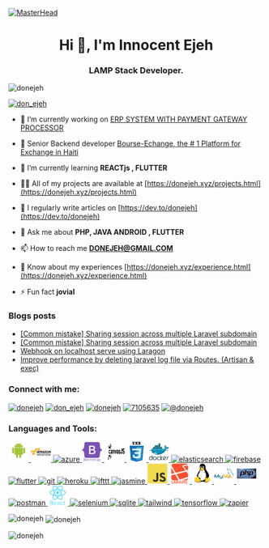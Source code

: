 [![MasterHead](https://raw.githubusercontent.com/PolarBearGG/PolarBearGG/master/web-developer.gif)](https://donejeh.xyz)
<h1 align="center">Hi 👋, I'm Innocent Ejeh</h1>
<h3 align="center">LAMP Stack Developer.</h3>
<p align="left"> <img src="https://komarev.com/ghpvc/?username=donejeh&label=Profile%20views&color=0e75b6&style=flat" alt="donejeh" /> </p>

<p align="left"> <a href="https://twitter.com/don_ejeh" target="blank"><img src="https://img.shields.io/twitter/follow/don_ejeh?logo=twitter&style=for-the-badge" alt="don_ejeh" /></a> </p>

- 🔭 I’m currently working on [ERP SYSTEM WITH PAYMENT GATEWAY PROCESSOR](https://sigmapays.com/)
- 🔭 Senior Backend developer [Bourse-Echange, the # 1 Platform for Exchange in Haiti](https://bourseechange.net/)
- 🌱 I’m currently learning **REACTjs , FLUTTER**

- 👨‍💻 All of my projects are available at [https://donejeh.xyz/projects.html](https://donejeh.xyz/projects.html)

- 📝 I regularly write articles on [https://dev.to/donejeh](https://dev.to/donejeh)

- 💬 Ask me about **PHP, JAVA ANDROID , FLUTTER**

- 📫 How to reach me **DONEJEH@GMAIL.COM**

- 📄 Know about my experiences [https://donejeh.xyz/experience.html](https://donejeh.xyz/experience.html)

- ⚡ Fun fact **jovial**

### Blogs posts
<!-- BLOG-POST-LIST:START -->
- [[Common mistake] Sharing session across multiple Laravel subdomain](https://dev.to/donejeh/common-mistake-sharing-session-across-multiple-laravel-subdomain-2a51)
- [[Common mistake] Sharing session across multiple Laravel subdomain](https://donejeh.medium.com/common-mistake-sharing-session-across-multiple-laravel-subdomain-a396dc758c4d?source=rss-413c7b7400ae------2)
- [Webhook on localhost serve using Laragon](https://dev.to/donejeh/webhook-on-localhost-serve-using-laragon-429g)
- [Improve performance by deleting laravel log file via Routes. &lpar;Artisan &amp; exec&rpar;](https://dev.to/donejeh/improve-performance-by-deleting-laravel-log-file-via-routes-artisan-exec-1pe6)
<!-- BLOG-POST-LIST:END -->

<h3 align="left">Connect with me:</h3>
<p align="left">
<a href="https://dev.to/donejeh" target="blank"><img align="center" src="https://raw.githubusercontent.com/rahuldkjain/github-profile-readme-generator/master/src/images/icons/Social/devto.svg" alt="donejeh" height="30" width="40" /></a>
<a href="https://twitter.com/don_ejeh" target="blank"><img align="center" src="https://raw.githubusercontent.com/rahuldkjain/github-profile-readme-generator/master/src/images/icons/Social/twitter.svg" alt="don_ejeh" height="30" width="40" /></a>
<a href="https://linkedin.com/in/donejeh" target="blank"><img align="center" src="https://raw.githubusercontent.com/rahuldkjain/github-profile-readme-generator/master/src/images/icons/Social/linked-in-alt.svg" alt="donejeh" height="30" width="40" /></a>
<a href="https://stackoverflow.com/users/7105635" target="blank"><img align="center" src="https://raw.githubusercontent.com/rahuldkjain/github-profile-readme-generator/master/src/images/icons/Social/stack-overflow.svg" alt="7105635" height="30" width="40" /></a>
<a href="https://medium.com/@donejeh" target="blank"><img align="center" src="https://raw.githubusercontent.com/rahuldkjain/github-profile-readme-generator/master/src/images/icons/Social/medium.svg" alt="@donejeh" height="30" width="40" /></a>
</p>

<h3 align="left">Languages and Tools:</h3>
<p align="left"> <a href="https://developer.android.com" target="_blank" rel="noreferrer"> <img src="https://raw.githubusercontent.com/devicons/devicon/master/icons/android/android-original-wordmark.svg" alt="android" width="40" height="40"/> </a> <a href="https://aws.amazon.com" target="_blank" rel="noreferrer"> <img src="https://raw.githubusercontent.com/devicons/devicon/master/icons/amazonwebservices/amazonwebservices-original-wordmark.svg" alt="aws" width="40" height="40"/> </a> <a href="https://azure.microsoft.com/en-in/" target="_blank" rel="noreferrer"> <img src="https://www.vectorlogo.zone/logos/microsoft_azure/microsoft_azure-icon.svg" alt="azure" width="40" height="40"/> </a> <a href="https://getbootstrap.com" target="_blank" rel="noreferrer"> <img src="https://raw.githubusercontent.com/devicons/devicon/master/icons/bootstrap/bootstrap-plain-wordmark.svg" alt="bootstrap" width="40" height="40"/> </a> <a href="https://canvasjs.com" target="_blank" rel="noreferrer"> <img src="https://raw.githubusercontent.com/Hardik0307/Hardik0307/master/assets/canvasjs-charts.svg" alt="canvasjs" width="40" height="40"/> </a> <a href="https://www.w3schools.com/css/" target="_blank" rel="noreferrer"> <img src="https://raw.githubusercontent.com/devicons/devicon/master/icons/css3/css3-original-wordmark.svg" alt="css3" width="40" height="40"/> </a> <a href="https://www.docker.com/" target="_blank" rel="noreferrer"> <img src="https://raw.githubusercontent.com/devicons/devicon/master/icons/docker/docker-original-wordmark.svg" alt="docker" width="40" height="40"/> </a> <a href="https://www.elastic.co" target="_blank" rel="noreferrer"> <img src="https://www.vectorlogo.zone/logos/elastic/elastic-icon.svg" alt="elasticsearch" width="40" height="40"/> </a> <a href="https://firebase.google.com/" target="_blank" rel="noreferrer"> <img src="https://www.vectorlogo.zone/logos/firebase/firebase-icon.svg" alt="firebase" width="40" height="40"/> </a> <a href="https://flutter.dev" target="_blank" rel="noreferrer"> <img src="https://www.vectorlogo.zone/logos/flutterio/flutterio-icon.svg" alt="flutter" width="40" height="40"/> </a> <a href="https://git-scm.com/" target="_blank" rel="noreferrer"> <img src="https://www.vectorlogo.zone/logos/git-scm/git-scm-icon.svg" alt="git" width="40" height="40"/> </a> <a href="https://heroku.com" target="_blank" rel="noreferrer"> <img src="https://www.vectorlogo.zone/logos/heroku/heroku-icon.svg" alt="heroku" width="40" height="40"/> </a> <a href="https://ifttt.com/" target="_blank" rel="noreferrer"> <img src="https://www.vectorlogo.zone/logos/ifttt/ifttt-ar21.svg" alt="ifttt" width="40" height="40"/> </a> <a href="https://jasmine.github.io/" target="_blank" rel="noreferrer"> <img src="https://www.vectorlogo.zone/logos/jasmine/jasmine-icon.svg" alt="jasmine" width="40" height="40"/> </a> <a href="https://developer.mozilla.org/en-US/docs/Web/JavaScript" target="_blank" rel="noreferrer"> <img src="https://raw.githubusercontent.com/devicons/devicon/master/icons/javascript/javascript-original.svg" alt="javascript" width="40" height="40"/> </a> <a href="https://laravel.com/" target="_blank" rel="noreferrer"> <img src="https://raw.githubusercontent.com/devicons/devicon/master/icons/laravel/laravel-plain-wordmark.svg" alt="laravel" width="40" height="40"/> </a> <a href="https://www.linux.org/" target="_blank" rel="noreferrer"> <img src="https://raw.githubusercontent.com/devicons/devicon/master/icons/linux/linux-original.svg" alt="linux" width="40" height="40"/> </a> <a href="https://www.mysql.com/" target="_blank" rel="noreferrer"> <img src="https://raw.githubusercontent.com/devicons/devicon/master/icons/mysql/mysql-original-wordmark.svg" alt="mysql" width="40" height="40"/> </a> <a href="https://www.php.net" target="_blank" rel="noreferrer"> <img src="https://raw.githubusercontent.com/devicons/devicon/master/icons/php/php-original.svg" alt="php" width="40" height="40"/> </a> <a href="https://postman.com" target="_blank" rel="noreferrer"> <img src="https://www.vectorlogo.zone/logos/getpostman/getpostman-icon.svg" alt="postman" width="40" height="40"/> </a> <a href="https://reactjs.org/" target="_blank" rel="noreferrer"> <img src="https://raw.githubusercontent.com/devicons/devicon/master/icons/react/react-original-wordmark.svg" alt="react" width="40" height="40"/> </a> <a href="https://www.selenium.dev" target="_blank" rel="noreferrer"> <img src="https://raw.githubusercontent.com/detain/svg-logos/780f25886640cef088af994181646db2f6b1a3f8/svg/selenium-logo.svg" alt="selenium" width="40" height="40"/> </a> <a href="https://www.sqlite.org/" target="_blank" rel="noreferrer"> <img src="https://www.vectorlogo.zone/logos/sqlite/sqlite-icon.svg" alt="sqlite" width="40" height="40"/> </a> <a href="https://tailwindcss.com/" target="_blank" rel="noreferrer"> <img src="https://www.vectorlogo.zone/logos/tailwindcss/tailwindcss-icon.svg" alt="tailwind" width="40" height="40"/> </a> <a href="https://www.tensorflow.org" target="_blank" rel="noreferrer"> <img src="https://www.vectorlogo.zone/logos/tensorflow/tensorflow-icon.svg" alt="tensorflow" width="40" height="40"/> </a> <a href="https://zapier.com" target="_blank" rel="noreferrer"> <img src="https://www.vectorlogo.zone/logos/zapier/zapier-icon.svg" alt="zapier" width="40" height="40"/> </a> </p>

<p><img align="left" src="https://github-readme-stats.vercel.app/api/top-langs?username=donejeh&show_icons=true&locale=en&layout=compact" alt="donejeh" /></p>

<p>&nbsp;<img align="center" src="https://github-readme-stats.vercel.app/api?username=donejeh&show_icons=true&locale=en" alt="donejeh" /></p>

<p><img align="center" src="https://github-readme-streak-stats.herokuapp.com/?user=donejeh&" alt="donejeh" /></p>
